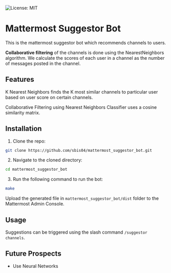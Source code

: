 ![License: MIT](https://img.shields.io/badge/License-MIT-green.svg)
# Mattermost Suggestor Bot

This is the mattermost suggestor bot which recommends channels to users.

**Collaborative filtering** of the channels is done using the NearestNeighbors algorithm. We calculate the scores of each user in a channel as the number of messages posted in the channel.

## Features

K Nearest Neighbors finds the K most similar channels to particular user based on user score on certain channels.

Collaborative Filtering using Nearest Neighbors Classifier uses a cosine similarity matrix.

## Installation

1. Clone the repo:
```bash
git clone https://github.com/sbis04/mattermost_suggestor_bot.git
```

2. Navigate to the cloned directory:
```bash
cd mattermost_suggestor_bot
```

3. Run the following command to run the bot:
```bash
make
```
Upload the generated file in `mattermost_suggestor_bot/dist` folder to the Mattermost Admin Console. 

## Usage
Suggestions can be triggered using the slash command `/suggestor channels`.

## Future Prospects
* Use Neural Networks
